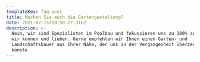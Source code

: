 ```yaml
---
templateKey: faq-post
title: Machen Sie auch die Gartengestaltung?
date: 2021-02-15T18:50:27.316Z
description: >-
  Nein, wir sind Spezialisten im Poolbau und fokussieren uns zu 100% auf das was
  wir können und lieben. Gerne empfehlen wir Ihnen einen Garten- und
  Landschaftsbauer aus Ihrer Nähe, der uns in der Vergangenheit überzeugen
  konnte.
---
```


